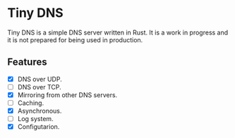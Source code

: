 # Tiny DNS

Tiny DNS is a simple DNS server written in Rust. It is a work in progress and it is not prepared for being used in production.

## Features

- [x] DNS over UDP.
- [ ] DNS over TCP.
- [x] Mirroring from other DNS servers.
- [ ] Caching.
- [x] Asynchronous.
- [ ] Log system.
- [x] Configutarion.
